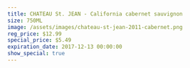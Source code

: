 ```yaml
---
title: CHATEAU St. JEAN - California cabernet sauvignon
size: 750ML
image: /assets/images/chateau-st-jean-2011-cabernet.png
reg_price: $12.99
special_price: $5.49
expiration_date: 2017-12-13 00:00:00
show_special: true
---
```



